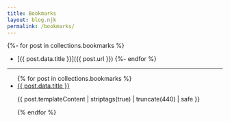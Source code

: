 ```yaml
---
title: Bookmarks
layout: blog.njk
permalink: /bookmarks/
---
```

{%- for post in collections.bookmarks %}
* [{{ post.data.title }}]({{ post.url }})
{%- endfor %}
<hr>
<ul>
{% for post in collections.bookmarks %}
	<li>
		<a href="{{post.url}}">{{ post.data.title }}</a>
		<p>{{ post.templateContent | striptags(true) | truncate(440) | safe }}</p>
	</li>
{% endfor %}
</ul>